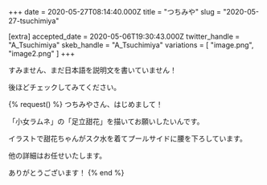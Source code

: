 +++
date = 2020-05-27T08:14:40.000Z
title = "つちみや"
slug = "2020-05-27-tsuchimiya"

[extra]
accepted_date = 2020-05-06T19:30:43.000Z
twitter_handle = "A_Tsuchimiya"
skeb_handle = "A_Tsuchimiya"
variations = [
  "image.png",
  "image2.png"
]
+++

すみません、まだ日本語を説明文を書いていません！

後ほどチェックしてみてください。

{% request() %}
つちみやさん、はじめまして！

「小女ラムネ」の「足立甜花」を描いてお願いしたいんです。

イラストで甜花ちゃんがスク水を着てプールサイドに腰を下ろしています。

他の詳細はお任せいたします。

ありがとうございます！
{% end %}

